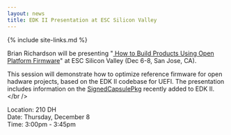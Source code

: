 ```yaml
---
layout: news
title: EDK II Presentation at ESC Silicon Valley
---
```

{% include site-links.md %}

Brian Richardson will be presenting
"<a href="http://scheduleem.escsiliconvalley.com/session/how-to-build-products-using-open-platform-firmware">
How to Build Products Using Open Platform Firmware</a>" at ESC Silicon Valley (Dec 6-8, San Jose, CA).<br />

This session will demonstrate how to optimize reference firmware for open hadware projects, based on the EDK II codebase for UEFI.
The presentation includes information on the <a href="https://github.com/tianocore/edk2/tree/master/SignedCapsulePkg">
SignedCapsulePkg</a> recently added to EDK II.</br />

Location:  210 DH<br />
Date:  Thursday, December 8<br />
Time:  3:00pm - 3:45pm<br />
